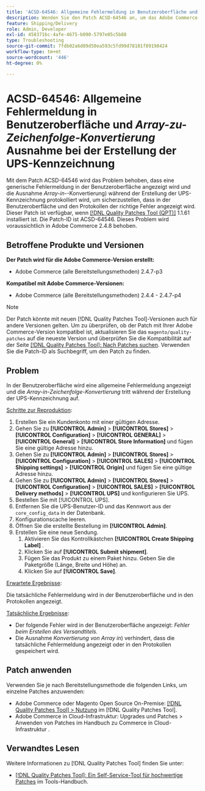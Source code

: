 ```yaml
---
title: 'ACSD-64546: Allgemeine Fehlermeldung in Benutzeroberfläche und Ausnahme bei der Konvertierung von Arrays in Zeichenfolgen während der Erstellung der UPS-Kennzeichnung'
description: Wenden Sie den Patch ACSD-64546 an, um das Adobe Commerce-Problem zu beheben, bei dem eine generische Fehlermeldung in der Benutzeroberfläche angezeigt wird und bei der Erstellung der UPS-Kennzeichnung die Ausnahme für die Konvertierung des Arrays in die Zeichenfolge protokolliert wird. Der Patch stellt sicher, dass der richtige Fehler in der Benutzeroberfläche und in den Protokollen angezeigt wird.
feature: Shipping/Delivery
role: Admin, Developer
exl-id: 458371bc-4afe-4675-b090-5797e05c5b88
type: Troubleshooting
source-git-commit: 7fdb02a6d89d50ea593c5fd99d78101f89198424
workflow-type: tm+mt
source-wordcount: '446'
ht-degree: 0%

---
```


# ACSD-64546: Allgemeine Fehlermeldung in Benutzeroberfläche und *Array-zu-Zeichenfolge-Konvertierung* Ausnahme bei der Erstellung der UPS-Kennzeichnung

Mit dem Patch ACSD-64546 wird das Problem behoben, dass eine generische Fehlermeldung in der Benutzeroberfläche angezeigt wird und die Ausnahme *Array-in-*-Konvertierung) während der Erstellung der UPS-Kennzeichnung protokolliert wird, um sicherzustellen, dass in der Benutzeroberfläche und den Protokollen der richtige Fehler angezeigt wird. Dieser Patch ist verfügbar, wenn [[!DNL Quality Patches Tool (QPT)]](/help/tools/quality-patches-tool/quality-patches-tool-to-self-serve-quality-patches.md) 1.1.61 installiert ist. Die Patch-ID ist ACSD-64546. Dieses Problem wird voraussichtlich in Adobe Commerce 2.4.8 behoben.

## Betroffene Produkte und Versionen

**Der Patch wird für die Adobe Commerce-Version erstellt:**
* Adobe Commerce (alle Bereitstellungsmethoden) 2.4.7-p3

**Kompatibel mit Adobe Commerce-Versionen:**
* Adobe Commerce (alle Bereitstellungsmethoden) 2.4.4 - 2.4.7-p4

>[!NOTE]
>
>Der Patch könnte mit neuen [!DNL Quality Patches Tool]-Versionen auch für andere Versionen gelten. Um zu überprüfen, ob der Patch mit Ihrer Adobe Commerce-Version kompatibel ist, aktualisieren Sie das `magento/quality-patches` auf die neueste Version und überprüfen Sie die Kompatibilität auf der Seite [[!DNL Quality Patches Tool]: Nach Patches suchen](https://experienceleague.adobe.com/tools/commerce-quality-patches/index.html?lang=de). Verwenden Sie die Patch-ID als Suchbegriff, um den Patch zu finden.

## Problem

In der Benutzeroberfläche wird eine allgemeine Fehlermeldung angezeigt und die *Array-in-Zeichenfolge-Konvertierung* tritt während der Erstellung der UPS-Kennzeichnung auf.

<u>Schritte zur Reproduktion</u>:

1. Erstellen Sie ein Kundenkonto mit einer gültigen Adresse.
1. Gehen Sie zu **[!UICONTROL Admin]** > **[!UICONTROL Stores]** > **[!UICONTROL Configuration]** > **[!UICONTROL GENERAL]** > **[!UICONTROL General]** > **[!UICONTROL Store Information]** und fügen Sie eine gültige Adresse hinzu.
1. Gehen Sie zu **[!UICONTROL Admin]** > **[!UICONTROL Stores]** > **[!UICONTROL Configuration]** > **[!UICONTROL SALES]** > **[!UICONTROL Shipping settings]** > **[!UICONTROL Origin]** und fügen Sie eine gültige Adresse hinzu.
1. Gehen Sie zu **[!UICONTROL Admin]** > **[!UICONTROL Stores]** > **[!UICONTROL Configuration]** > **[!UICONTROL SALES]** > **[!UICONTROL Delivery methods]** > **[!UICONTROL UPS]** und konfigurieren Sie UPS.
1. Bestellen Sie mit [!UICONTROL UPS].
1. Entfernen Sie die UPS-Benutzer-ID und das Kennwort aus der `core_config_data` in der Datenbank.
1. Konfigurationscache leeren.
1. Öffnen Sie die erstellte Bestellung im **[!UICONTROL Admin]**.
1. Erstellen Sie eine neue Sendung.
   1. Aktivieren Sie das Kontrollkästchen **[!UICONTROL Create Shipping Label]** .
   1. Klicken Sie auf **[!UICONTROL Submit shipment]**.
   1. Fügen Sie das Produkt zu einem Paket hinzu. Geben Sie die Paketgröße (Länge, Breite und Höhe) an.
   1. Klicken Sie auf **[!UICONTROL Save]**.

<u>Erwartete Ergebnisse</u>:

Die tatsächliche Fehlermeldung wird in der Benutzeroberfläche und in den Protokollen angezeigt.

<u>Tatsächliche Ergebnisse</u>:

* Der folgende Fehler wird in der Benutzeroberfläche angezeigt:
  *Fehler beim Erstellen des Versandtitels.*
* Die Ausnahme *Konvertierung von Array in*) verhindert, dass die tatsächliche Fehlermeldung angezeigt oder in den Protokollen gespeichert wird.

## Patch anwenden

Verwenden Sie je nach Bereitstellungsmethode die folgenden Links, um einzelne Patches anzuwenden:
* Adobe Commerce oder Magento Open Source On-Premise: [[!DNL Quality Patches Tool] > Nutzung](/help/tools/quality-patches-tool/usage.md) im [!DNL Quality Patches Tool].
* Adobe Commerce in Cloud-Infrastruktur: Upgrades und Patches > Anwenden von Patches im Handbuch zu Commerce in Cloud-Infrastruktur .

## Verwandtes Lesen

Weitere Informationen zu [!DNL Quality Patches Tool] finden Sie unter:
* [[!DNL Quality Patches Tool]: Ein Self-Service-Tool für hochwertige Patches](/help/tools/quality-patches-tool/quality-patches-tool-to-self-serve-quality-patches.md) im Tools-Handbuch.
